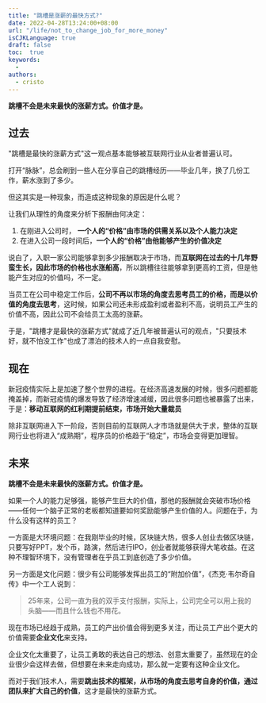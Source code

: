 ```yaml
---
title: "跳槽是涨薪的最快方式?"
date: 2022-04-28T13:24:00+08:00
url: "/life/not_to_change_job_for_more_money"
isCJKLanguage: true
draft: false
toc:  true
keywords:
  - 
authors:
  - cristo
---
```






**跳槽不会是未来最快的涨薪方式。价值才是。**

## 过去

"跳槽是最快的涨薪方式"这一观点基本能够被互联网行业从业者普遍认可。

打开“脉脉”，总会刷到一些人在分享自己的跳槽经历——毕业几年，换了几份工作，薪水涨到了多少。

但这其实是一种现象，而造成这种现象的原因是什么呢？

让我们从理性的角度来分析下报酬由何决定：

1. 在刚进入公司时， **一个人的“价格”由市场的供需关系以及个人能力决定**
2. 在进入公司一段时间后，**一个人的“价格”由他能够产生的价值决定**

说白了，入职一家公司能够拿到多少报酬取决于市场，而**互联网在过去的十几年野蛮生长，因此市场的价格也水涨船高**，所以跳槽往往能够拿到更高的工资，但是他能产生对应的价值吗，不一定。

当员工在公司中稳定工作后，**公司不再以市场的角度去思考员工的价格，而是以价值的角度去思考**，这时候，如果公司还未形成盈利或者盈利不高，说明员工产生的价值不高，因此公司不会给员工太高的涨薪。

于是，"跳槽才是最快的涨薪方式"就成了近几年被普遍认可的观点，"只要技术好，就不怕没工作"也成了漂泊的技术人的一点自我安慰。

## 现在

新冠疫情实际上是加速了整个世界的进程。在经济高速发展的时候，很多问题都能掩盖掉，而新冠疫情的爆发导致了经济增速减缓，因此很多问题也被暴露了出来，于是：**移动互联网的红利期提前结束，市场开始大量裁员**

除非互联网进入下一阶段，否则目前的互联网人才市场就是供大于求，整体的互联网行业也将进入“成熟期”，程序员的价格趋于“稳定”，市场会变得更加理智。

## 未来

**跳槽不会是未来最快的涨薪方式。价值才是。**

如果一个人的能力足够强，能够产生巨大的价值，那他的报酬就会突破市场价格——任何一个脑子正常的老板都知道要如何奖励能够产生价值的人。问题在于，为什么没有这样的员工？

一方面是大环境问题：在我刚毕业的时候，区块链大热，很多人创业去做区块链，只要写好PPT，发个币，路演，然后进行IPO，创业者就能够获得大笔收益。在这种不理智环境下，没有管理者在乎员工到底创造了多少价值。

另一方面是文化问题：很少有公司能够发挥出员工的“附加价值”，《杰克·韦尔奇自传》中一个工人说到：

> 25年来，公司一直为我的双手支付报酬，实际上，公司完全可以用上我的头脑——而且什么钱也不用花。

现在市场已经趋于成熟，员工的产出价值会得到更多关注，而让员工产出个更大的价值需要**企业文化**来支持。

企业文化太重要了，让员工勇敢的表达自己的想法、创意太重要了，虽然现在的企业很少会这样去做，但想要在未来走向成功，那么就一定要有这种企业文化。

而对于我们技术人，需要**跳出技术的框架，从市场的角度去思考自身的价值，通过团队来扩大自己的价值**，这才是最快的涨薪方式。



